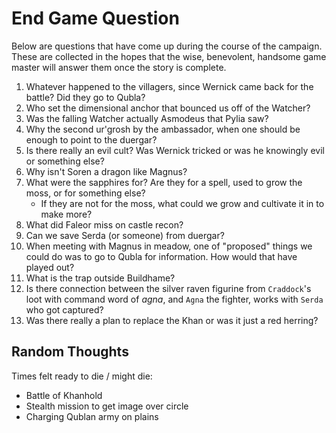 # End Game Question

Below are questions that have come up during the course of the campaign. These are collected in the hopes that the wise, benevolent, handsome game master will answer them once the story is complete.

1. Whatever happened to the villagers, since Wernick came back for the battle? Did they go to Qubla?
1. Who set the dimensional anchor that bounced us off of the Watcher?
1. Was the falling Watcher actually Asmodeus that Pylia saw?
1. Why the second ur'grosh by the ambassador, when one should be enough to point to the duergar?
1. Is there really an evil cult? Was Wernick tricked or was he knowingly evil or something else?
1. Why isn't Soren a dragon like Magnus?
1. What were the sapphires for? Are they for a spell, used to grow the moss, or for something else?
    - If they are not for the moss, what could we grow and cultivate it in to make more?
1. What did Faleor miss on castle recon?
1. Can we save Serda (or someone) from duergar?
1. When meeting with Magnus in meadow, one of "proposed" things we could do was to go to Qubla for information. How would that have played out?
1. What is the trap outside Buildhame?
1. Is there connection between the silver raven figurine from `Craddock`'s loot with command word of _agna_, and `Agna` the fighter, works with `Serda` who got captured?
1. Was there really a plan to replace the Khan or was it just a red herring?


## Random Thoughts

Times felt ready to die / might die:
- Battle of Khanhold
- Stealth mission to get image over circle
- Charging Qublan army on plains
